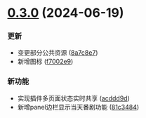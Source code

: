 # [0.3.0](https://github.com/kaze-k/bilibili-bangumi/compare/v0.2.4...v0.3.0) (2024-06-19)


### 更新

* 变更部分公共资源 ([8a7c8e7](https://github.com/kaze-k/bilibili-bangumi/commit/8a7c8e7809d1dab3e4a6d7b28cf4de87273bc467))
* 新增图标 ([f7002e9](https://github.com/kaze-k/bilibili-bangumi/commit/f7002e9820a50373dff5bcb45908795721639c3b))


### 新功能

* 实现插件多页面状态实时共享 ([acddd9d](https://github.com/kaze-k/bilibili-bangumi/commit/acddd9dbd7545d8b4cc93ad7d20fda2e69fed41d))
* 新增panel边栏显示当天番剧功能 ([81c3484](https://github.com/kaze-k/bilibili-bangumi/commit/81c34845340dae2a9774250e66c1cb6207f74c08))




